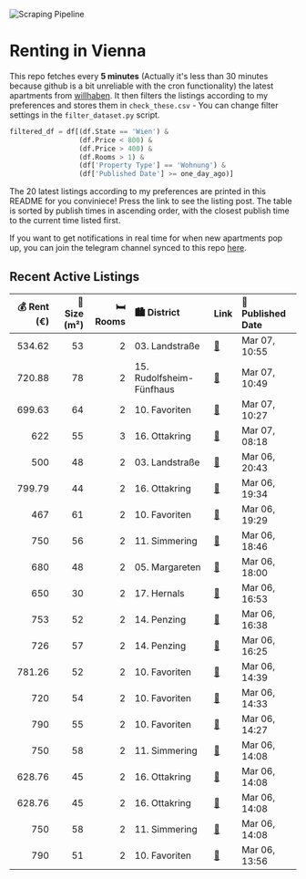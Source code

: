 ![Scraping Pipeline](https://github.com/AthomsG/renting-in-vienna/actions/workflows/run_pipeline.yml/badge.svg)


# Renting in Vienna

This repo fetches every **5 minutes** (Actually it's less than 30 minutes because github is a bit unreliable with the cron functionality) the latest apartments from [willhaben](https://www.willhaben.at/).
It then filters the listings according to my preferences and stores them in `check_these.csv` - You can change filter settings in the `filter_dataset.py` script.

```python
filtered_df = df[(df.State == 'Wien') & 
                 (df.Price < 800) &
                 (df.Price > 400) &
                 (df.Rooms > 1) &
                 (df['Property Type'] == 'Wohnung') &
                 (df['Published Date'] >= one_day_ago)]
```

The 20 latest listings according to my preferences are printed in this README for you conviniece! Press the link to see the listing post.
The table is sorted by publish times in ascending order, with the closest publish time to the current time listed first.

If you want to get notifications in real time for when new apartments pop up, you can join the telegram channel synced to this repo [here](https://t.me/+1HPAYOf5BSsyNTlk).

## Recent Active Listings

|   💰 Rent (€) |   📏 Size (m²) |   🛏️ Rooms | 🏙️ District              | Link                                                                                                                                                                                                                                   | 📅 Published Date   |
|-------------:|--------------:|-----------:|:-------------------------|:---------------------------------------------------------------------------------------------------------------------------------------------------------------------------------------------------------------------------------------|:-------------------|
|       534.62 |            53 |          2 | 03. Landstraße           | [🔗](https://www.willhaben.at/iad/immobilien/d/mietwohnungen/wien/wien-1030-landstra%C3%9Fe/sonnige-53m%C2%B2-gemeindewohnung-mit-balkon-prater--&-donaukanalblick---direktvergabe-vmd-vor-31.01.2025%21-1466171694/)                   | Mar 07, 10:55      |
|       720.88 |            78 |          2 | 15. Rudolfsheim-Fünfhaus | [🔗](https://www.willhaben.at/iad/immobilien/d/mietwohnungen/wien/wien-1150-rudolfsheim-f%C3%BCnfhaus/721-eur-bruttomiete.-sehr-gut-eingeteilte-gepflegte-wohnung-977341521/)                                                           | Mar 07, 10:49      |
|       699.63 |            64 |          2 | 10. Favoriten            | [🔗](https://www.willhaben.at/iad/immobilien/d/mietwohnungen/wien/wien-1100-favoriten/2-zimmerwohnung-mit-einbauk%C3%BCche-1659203212/)                                                                                                 | Mar 07, 10:27      |
|       622    |            55 |          3 | 16. Ottakring            | [🔗](https://www.willhaben.at/iad/immobilien/d/mietwohnungen/wien/wien-1160-ottakring/gemeinde-wohnung-direktvergabe-841840312/)                                                                                                        | Mar 07, 08:18      |
|       500    |            48 |          2 | 03. Landstraße           | [🔗](https://www.willhaben.at/iad/immobilien/d/mietwohnungen/wien/wien-1030-landstra%C3%9Fe/2-zimmer-gemeinde-wohnung-vms-31.10.2024-1466213463/)                                                                                       | Mar 06, 20:43      |
|       799.79 |            44 |          2 | 16. Ottakring            | [🔗](https://www.willhaben.at/iad/immobilien/d/mietwohnungen/wien/wien-1160-ottakring/attraktive-und-sch%C3%B6ne-2-zimmer-wohnung-in-der-r%C3%B6mergasse%21-828621730/)                                                                 | Mar 06, 19:34      |
|       467    |            61 |          2 | 10. Favoriten            | [🔗](https://www.willhaben.at/iad/immobilien/d/mietwohnungen/wien/wien-1100-favoriten/gemeindewohnung--direktvergabe-vmd:-31.12.2024-1536003267/)                                                                                       | Mar 06, 19:29      |
|       750    |            56 |          2 | 11. Simmering            | [🔗](https://www.willhaben.at/iad/immobilien/d/mietwohnungen/wien/wien-1110-simmering/2-zimmer-wohnung-792659043/)                                                                                                                      | Mar 06, 18:46      |
|       680    |            48 |          2 | 05. Margareten           | [🔗](https://www.willhaben.at/iad/immobilien/d/mietwohnungen/wien/wien-1050-margareten/provisionsfrei-f%C3%BCr-den-mieter%21-vogelsanggasse-hofruhelage-zentrumsnahe-48m%C2%B2-altbaumiete-3.-stock-studenten-bevorzugt%21-1507702647/) | Mar 06, 18:00      |
|       650    |            30 |          2 | 17. Hernals              | [🔗](https://www.willhaben.at/iad/immobilien/d/mietwohnungen/wien/wien-1170-hernals/sch%C3%B6ne-neubauwohnung-f%C3%BCr-singles---1-minischlafzimmer-1-wohnk%C3%BCche-mit-balkon-994031042/)                                             | Mar 06, 16:53      |
|       753    |            52 |          2 | 14. Penzing              | [🔗](https://www.willhaben.at/iad/immobilien/d/mietwohnungen/wien/wien-1140-penzing/wohnung-in-gepflegter-wohnhausanlage-2124302366/)                                                                                                   | Mar 06, 16:38      |
|       726    |            57 |          2 | 14. Penzing              | [🔗](https://www.willhaben.at/iad/immobilien/d/mietwohnungen/wien/wien-1140-penzing/sonnig-und-helle-wohnung-1615221997/)                                                                                                               | Mar 06, 16:25      |
|       781.26 |            52 |          2 | 10. Favoriten            | [🔗](https://www.willhaben.at/iad/immobilien/d/mietwohnungen/wien/wien-1100-favoriten/unbefristet%21-2-zimmer--wohnung-in-der-raaber-bahn-gasse.-1562285608/)                                                                           | Mar 06, 14:39      |
|       720    |            54 |          2 | 10. Favoriten            | [🔗](https://www.willhaben.at/iad/immobilien/d/mietwohnungen/wien/wien-1100-favoriten/helle-altbauwohnung-zum-wohlf%C3%BChlen-1397772009/)                                                                                              | Mar 06, 14:33      |
|       790    |            55 |          2 | 10. Favoriten            | [🔗](https://www.willhaben.at/iad/immobilien/d/mietwohnungen/wien/wien-1100-favoriten/helle-2-zimmer-wohnung-in-favoriten-1700079494/)                                                                                                  | Mar 06, 14:27      |
|       750    |            58 |          2 | 11. Simmering            | [🔗](https://www.willhaben.at/iad/immobilien/d/mietwohnungen/wien/wien-1110-simmering/p%C3%A4rchen--oder-singlewohnung-privat-1110-1573552988/)                                                                                         | Mar 06, 14:08      |
|       628.76 |            45 |          2 | 16. Ottakring            | [🔗](https://www.willhaben.at/iad/immobilien/d/mietwohnungen/wien/wien-1160-ottakring/helle-kleinwohnung-1347178753/)                                                                                                                   | Mar 06, 14:08      |
|       628.76 |            45 |          2 | 16. Ottakring            | [🔗](https://www.willhaben.at/iad/immobilien/d/mietwohnungen/wien/wien-1160-ottakring/helle-kleinwohnung-1347178753/)                                                                                                                   | Mar 06, 14:08      |
|       750    |            58 |          2 | 11. Simmering            | [🔗](https://www.willhaben.at/iad/immobilien/d/mietwohnungen/wien/wien-1110-simmering/p%C3%A4rchen--oder-singlewohnung-privat-1110-1573552988/)                                                                                         | Mar 06, 14:08      |
|       790    |            51 |          2 | 10. Favoriten            | [🔗](https://www.willhaben.at/iad/immobilien/d/mietwohnungen/wien/wien-1100-favoriten/2-zimmer-wohnung-mit-8-m%C2%B2-loggia-inkl.-garagenplatz-4.-liftstock-direkt-bei-u1-1647747406/)                                                  | Mar 06, 13:56      |
